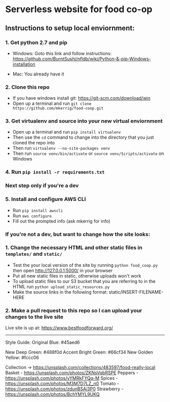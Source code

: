 # Serverless website for food co-op

## Instructions to setup local enviornment:

### 1. Get python 2.7 and pip

  * Windows: Goto this link and follow instructions: https://github.com/BurntSushi/nfldb/wiki/Python-&-pip-Windows-installation

  * Mac: You already have it
### 2. Clone this repo
  * If you have windows install git: https://git-scm.com/download/win
  * Open up a terminal and run `git clone https://github.com/mkerrig/food-coop.git`


### 3. Get virtualenv and source into your new virtual enviornment
  * Open up a terminal and run `pip install virtualenv`
  * Then use the `cd` command to change into the directory that you just cloned the repo into
  * Then run `virtualenv --no-site-packages venv`
  * Then run `source venv/bin/activate` or `source venv/Scripts/activate` on Windows

### 4. Run `pip install -r requirements.txt`

### Next step only if you're a dev

### 5. Install  and configure AWS CLI
  * Run `pip install awscli`
  * Run `aws configure`
  * Fill out the prompted info (ask mkerrig for info)

### If you're not a dev, but want to change how the site looks:

### 1. Change the necessary HTML and other static files in `templates/` and `static/`
  * Test the your local version of the site by running `python food_coop.py` then open http://127.0.0.1:5000/ in your browser
  * Put all new static files in static, otherwise uploads won't work
  * To upload static files to our S3 bucket that you are referring to in the HTML run `python upload_static_resources.py`
  * Make the source links in the following format: static/INSERT-FILENAME-HERE

### 2. Make a pull request to this repo so I can upload your changes to the live site

Live site is up at: https://www.bestfoodforward.org/

************

Style Guide:
Original Blue: #45aed6

New Deep Green: #488f0d
Accent Bright Green: #66cf34
New Golden Yellow: #fccc06

Collection -> https://unsplash.com/collections/483597/food-really-local
Basket - https://unsplash.com/photos/ZKNsVqbRSPE
Peppers - https://unsplash.com/photos/vYMRkFYQq-M
Spices - https://unsplash.com/photos/M3M7D7LZ_n0
Tomato - https://unsplash.com/photos/zdunBSAi3P0
Strawberry - https://unsplash.com/photos/BchYMYL9UKQ
